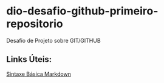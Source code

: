 # dio-desafio-github-primeiro-repositorio
Desafio de Projeto sobre GIT/GITHUB

## Links Úteis:

[Sintaxe Básica Markdown](https://www.markdownguide.org/basic-syntax/)
